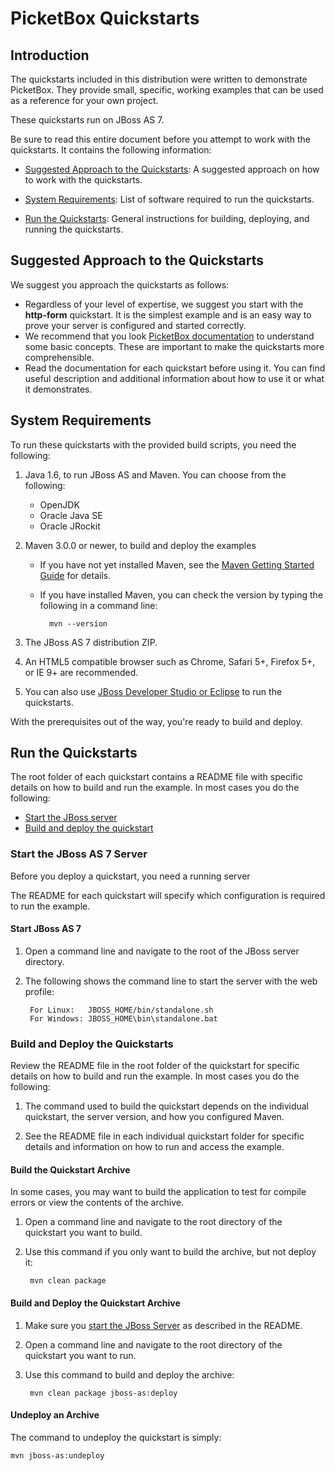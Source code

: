 PicketBox Quickstarts
==============

Introduction
-----------

The quickstarts included in this distribution were written to demonstrate PicketBox. They provide small, specific, working examples that can be used as a reference for your own project.

These quickstarts run on JBoss AS 7.

Be sure to read this entire document before you attempt to work with the quickstarts. It contains the following information:

* [Suggested Approach to the Quickstarts](#suggestedApproach): A suggested approach on how to work with the quickstarts.

* [System Requirements](#systemrequirements): List of software required to run the quickstarts.

* [Run the Quickstarts](#runningquickstarts): General instructions for building, deploying, and running the quickstarts.

<a id="suggestedApproach"></a>
Suggested Approach to the Quickstarts 
--------------------------------------

We suggest you approach the quickstarts as follows:

* Regardless of your level of expertise, we suggest you start with the **http-form** quickstart. It is the simplest example and is an easy way to prove your server is configured and started correctly.
* We recommend that you look [PicketBox documentation](https://docs.jboss.org/author/display/SECURITY/) to understand some basic concepts. These are important to make the quickstarts more comprehensible.
* Read the documentation for each quickstart before using it. You can find useful description and additional information about how to use it or what it demonstrates.

<a id="systemrequirements"></a>
System Requirements 
-------------

To run these quickstarts with the provided build scripts, you need the following:

1. Java 1.6, to run JBoss AS and Maven. You can choose from the following:
    * OpenJDK
    * Oracle Java SE
    * Oracle JRockit

2. Maven 3.0.0 or newer, to build and deploy the examples
    * If you have not yet installed Maven, see the [Maven Getting Started Guide](http://maven.apache.org/guides/getting-started/index.html) for details.
    * If you have installed Maven, you can check the version by typing the following in a command line:

            mvn --version 

3. The JBoss AS 7 distribution ZIP.

4. An HTML5 compatible browser such as Chrome, Safari 5+, Firefox 5+, or IE 9+ are recommended.

5. You can also use [JBoss Developer Studio or Eclipse](#useeclipse) to run the quickstarts.

With the prerequisites out of the way, you're ready to build and deploy.

<a id="runningquickstarts"></a>
Run the Quickstarts 
-------------------

The root folder of each quickstart contains a README file with specific details on how to build and run the example. In most cases you do the following:

* [Start the JBoss server](#startjboss)
* [Build and deploy the quickstart](#buildanddeploy)

<a id="startjboss"></a>
### Start the JBoss AS 7 Server

Before you deploy a quickstart, you need a running server 

The README for each quickstart will specify which configuration is required to run the example.

#### Start JBoss AS 7

1. Open a command line and navigate to the root of the JBoss server directory.
2. The following shows the command line to start the server with the web profile:

        For Linux:   JBOSS_HOME/bin/standalone.sh
        For Windows: JBOSS_HOME\bin\standalone.bat

<a id="buildanddeploy"></a>
### Build and Deploy the Quickstarts 

Review the README file in the root folder of the quickstart for specific details on how to build and run the example. In most cases you do the following:

1. The command used to build the quickstart depends on the individual quickstart, the server version, and how you configured Maven.

2. See the README file in each individual quickstart folder for specific details and information on how to run and access the example.

#### Build the Quickstart Archive

In some cases, you may want to build the application to test for compile errors or view the contents of the archive. 

1. Open a command line and navigate to the root directory of the quickstart you want to build.
2. Use this command if you only want to build the archive, but not deploy it:
	
		mvn clean package

#### Build and Deploy the Quickstart Archive

1. Make sure you [start the JBoss Server](#startjboss) as described in the README.
2. Open a command line and navigate to the root directory of the quickstart you want to run.
3. Use this command to build and deploy the archive:

		mvn clean package jboss-as:deploy

#### Undeploy an Archive

The command to undeploy the quickstart is simply: 

	mvn jboss-as:undeploy
